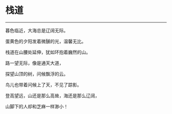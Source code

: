 <!--
 * @Author: 蔡鑫 1058360098@qq.com
 * @Date: 2024-08-07 15:25:12
 * @LastEditors: 蔡鑫 1058360098@qq.com
 * @LastEditTime: 2024-08-07 15:25:19
 * @FilePath: \docsify\docs\articles\poems\p110.md
 * @Description: 这是默认设置,请设置`customMade`, 打开koroFileHeader查看配置 进行设置: https://github.com/OBKoro1/koro1FileHeader/wiki/%E9%85%8D%E7%BD%AE
-->
# 栈道
---

暮色临近，大海总是辽阔无际。

蛋黄色的夕阳发着微醺的光，温馨无比。

栈道在山腰处延伸，犹如环抱着巍然的山。

路一望无际，像是通天大道，

探望山顶的树，问候飘浮的云。

鸟儿也带着问候上了天，不见了踪影。

登高望远，山还是那么高耸，海还是那么辽阔，

山脚下的人却和芝麻一样渺小！